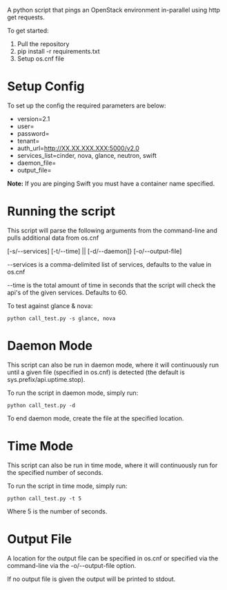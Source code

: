 A python script that pings an OpenStack environment in-parallel using http get requests.

To get started:

1. Pull the repository
2. pip install -r requirements.txt
3. Setup os.cnf file

Setup Config
=============
To set up the config the required parameters are below:

  * version=2.1
  * user=
  * password=
  * tenant=
  * auth_url=http://XX.XX.XXX.XXX:5000/v2.0
  * services_list=cinder, nova, glance, neutron, swift
  * daemon_file=
  * output_file=

__Note:__ If you are pinging Swift you must have a container name specified.

Running the script
=================

This script will parse the following arguments from the command-line and pulls additional data from os.cnf

[-s/--services] [-t/--time] || [-d/--daemon]} [-o/--output-file]

--services is a comma-delimited list of services, defaults to the value in os.cnf

--time is the total amount of time in seconds that the script will check the api's of the given services. Defaults to 60.

To test against glance & nova:

    python call_test.py -s glance, nova

Daemon Mode
===========

This script can also be run in daemon mode, where it will continuously run until a given file (specified in os.cnf) is detected (the default is sys.prefix/api.uptime.stop).

To run the script in daemon mode, simply run:

    python call_test.py -d

To end daemon mode, create the file at the specified location.

Time Mode
===========

This script can also be run in time mode, where it will continuously run for the specified number of seconds.

To run the script in time mode, simply run:

    python call_test.py -t 5

Where 5 is the number of seconds.

Output File
===========

A location for the output file can be specified in os.cnf or specified via the command-line via the -o/--output-file option.

If no output file is given the output will be printed to stdout.

